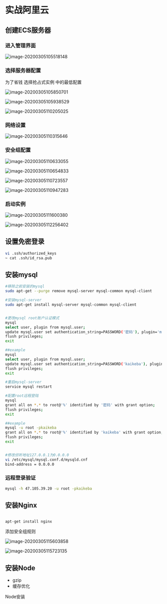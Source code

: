 # 实战阿里云

## 创建ECS服务器

### 进入管理界面

![image-20200305105518148](./assets/image-20200305105518148.png)

### 选择服务器配置

为了省钱 选择抢占式实例 中的最低配置

![image-20200305105850701](./assets/image-20200305105850701.png)

![image-20200305105938529](./assets/image-20200305105938529.png)

![image-20200305110205025](./assets/image-20200305110205025.png)

### 网络设置

![image-20200305110315646](./assets/image-20200305110315646.png)

### 安全组配置

![image-20200305110633055](./assets/image-20200305110633055.png)

![image-20200305110654833](./assets/image-20200305110654833.png)

![image-20200305110723557](./assets/image-20200305110723557.png)

![image-20200305110947283](./assets/image-20200305110947283.png)



### 启动实例

![image-20200305111600380](./assets/image-20200305111600380.png)

![image-20200305112256402](./assets/image-20200305112256402.png)

## 设置免密登录

```bash
vi .ssh/authorized_keys
~ cat .ssh/id_rsa.pub

```

## 安装mysql

```bash
#移除之前安装的mysql
sudo apt-get --purge remove mysql-server mysql-common mysql-client

#安装mysql-server
sudo apt-get install mysql-server mysql-common mysql-client


#更改mysql root账户认证模式
mysql
select user, plugin from mysql.user;
update mysql.user set authentication_string=PASSWORD('密码'), plugin='mysql_native_password' where user='root';
flush privileges;
exit

##example
mysql
select user, plugin from mysql.user;
update mysql.user set authentication_string=PASSWORD('kaikeba'), plugin='mysql_native_password' where user='root';
flush privileges;
exit

#重启mysql-server
service mysql restart

#配置root远程登陆
mysql
grant all on *.* to root@'%' identified by '密码' with grant option;
flush privileges;
exit

##example
mysql -u root -pkaikeba
grant all on *.* to root@'%' identified by 'kaikeba' with grant option;
flush privileges;
exit


#修改侦听地址127.0.0.1为0.0.0.0
vi /etc/mysql/mysql.conf.d/mysqld.cnf
bind-address = 0.0.0.0

```



### 远程登录验证

```bash
mysql -h 47.105.39.20 -u root -pkaikeba
```



## 安装Nginx

```bash

apt-get install nginx
```



添加安全组规则

![image-20200305115603858](./assets/image-20200305115603858.png)

![image-20200305115723135](./assets/image-20200305115723135.png)



## 安装Node







- gzip
- 缓存优化

Node安装

